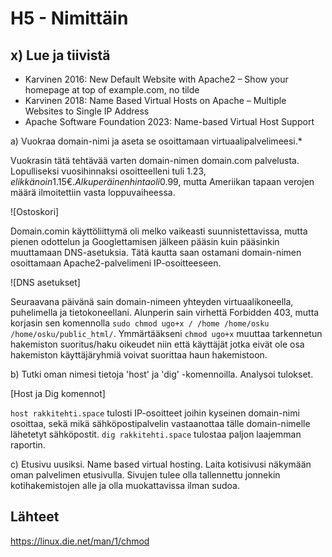 <h1>H5 - Nimittäin</h1>

<h2>x) Lue ja tiivistä</h2>

- Karvinen 2016: New Default Website with Apache2 – Show your homepage at top of example.com, no tilde
- Karvinen 2018: Name Based Virtual Hosts on Apache – Multiple Websites to Single IP Address
- Apache Software Foundation 2023: Name-based Virtual Host Support

a) Vuokraa domain-nimi ja aseta se osoittamaan virtuaalipalvelimeesi.*

Vuokrasin tätä tehtävää varten domain-nimen domain.com palvelusta. Lopulliseksi vuosihinnaksi osoitteelleni tuli 1.23$, elikkä noin 1.15€. Alkuperäinen hinta oli 0.99$, mutta Ameriikan tapaan verojen määrä ilmoitettiin vasta loppuvaiheessa.

![Ostoskori]

Domain.comin käyttöliittymä oli melko vaikeasti suunnistettavissa, mutta pienen odottelun ja Googlettamisen jälkeen pääsin kuin pääsinkin muuttamaan DNS-asetuksia. Tätä kautta saan ostamani domain-nimen osoittamaan Apache2-palvelimeni IP-osoitteeseen.

![DNS asetukset]

Seuraavana päivänä sain domain-nimeen yhteyden virtuaalikoneella, puhelimella ja tietokoneellani. Alunperin sain virhettä Forbidden 403, mutta korjasin sen komennolla `sudo chmod ugo+x / /home /home/osku /home/osku/public_html/`. Ymmärtääkseni `chmod ugo+x` muuttaa tarkennetun hakemiston suoritus/haku oikeudet niin että käyttäjät jotka eivät ole osa hakemiston käyttäjäryhmiä voivat suorittaa haun hakemistoon.


b) Tutki oman nimesi tietoja 'host' ja 'dig' -komennoilla. Analysoi tulokset.

[Host ja Dig komennot]

`host rakkitehti.space` tulosti IP-osoitteet joihin kyseinen domain-nimi osoittaa, sekä mikä sähköpostipalvelin vastaanottaa tälle domain-nimelle lähetetyt sähköpostit.
`dig rakkitehti.space` tulostaa paljon laajemman raportin. 

c) Etusivu uusiksi. Name based virtual hosting. Laita kotisivusi näkymään oman palvelimen etusivulla. Sivujen tulee olla tallennettu jonnekin kotihakemistojen alle ja olla muokattavissa ilman sudoa.

<h2>Lähteet</h2>

https://linux.die.net/man/1/chmod
